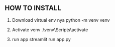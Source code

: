 ## HOW TO INSTALL ##

1. Download virtual env nya
python -m venv venv

2. Activate venv
.\venv\Scripts\activate

3. run app
streamlit run app.py